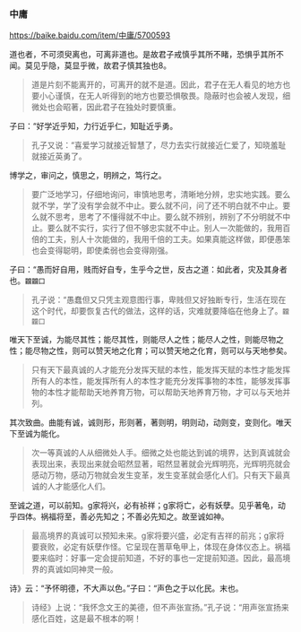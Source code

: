 ### 中庸
https://baike.baidu.com/item/中庸/5700593

道也者，不可须臾离也，可离非道也。是故君子戒慎乎其所不睹，恐惧乎其所不闻。莫见乎隐，莫显乎微，故君子慎其独也8。
>道是片刻不能离开的，可离开的就不是道。因此，君子在无人看见的地方也要小心谨慎，在无人听得到的地方也要恐惧敬畏。隐蔽时也会被人发现，细微处也会昭著，因此君子在独处时要慎重。

子曰：“好学近乎知，力行近乎仁，知耻近乎勇。
>孔子又说：“喜爱学习就接近智慧了，尽力去实行就接近仁爱了，知晓羞耻就接近英勇了。

博学之，审问之，慎思之，明辨之，笃行之。
>要广泛地学习，仔细地询问，审慎地思考，清晰地分辨，忠实地实践。要么就不学，学了没有学会就不中止。要么就不问，问了还不明白就不中止。要么就不思考，思考了不懂得就不中止。要么就不辨别，辨别了不分明就不中止。要么就不实行，实行了但不够忠实就不中止。别人一次能做的，我用百倍的工夫，别人十次能做的，我用千倍的工夫。如果真能这样做，即便愚笨也会变得聪明，即使柔弱也会变得刚强。

子曰：“愚而好自用，贱而好自专，生乎今之世，反古之道：如此者，灾及其身者也。`龖龖囗`
>孔子说：“愚蠢但又只凭主观意图行事，卑贱但又好独断专行，生活在现在这个时代，却要恢复古代的做法，这样的话，灾难就要降临在他身上了。`龖龖囗`

唯天下至诚，为能尽其性；能尽其性，则能尽人之性；能尽人之性，则能尽物之性；能尽物之性，则可以赞天地之化育；可以赞天地之化育，则可以与天地参矣。
>只有天下最真诚的人才能充分发挥天赋的本性，能发挥天赋的本性才能发挥所有人的本性，能发挥所有人的本性才能充分发挥事物的本性，能够发挥事物的本性才能帮助天地养育万物，可以帮助天地养育万物，才可以与天地并列。

其次致曲。曲能有诚，诚则形，形则著，著则明，明则动，动则变，变则化。唯天下至诚为能化。
>次一等真诚的人从细微处人手。细微之处也能达到诚的境界，达到真诚就会表现出来，表现出来就会昭然显著，昭然显著就会光辉明亮，光辉明亮就会感动万物，感动万物就会发生变革，发生变革就会感化人们。只有天下最真诚的人才能感化人们。

至诚之道，可以前知。g家将兴，必有祯祥；g家将亡，必有妖孽。见乎著龟，动乎四体。祸福将至，善必先知之；不善必先知之。故至诚如神。
>最高境界的真诚可以预知未来。g家将要兴盛，必定有吉祥的前兆；g家将要衰败，必定有妖孽作怪。它呈现在蓍草龟甲上，体现在身体仪态上。祸福要来临时：好事一定会提前知道，不好的事也一定提前知道。因此，最高境界的真诚如同神灵一般。

诗》云：“予怀明德，不大声以色。”子曰：“声色之于以化民。末也。
>诗经》上说：“我怀念文王的美德，但不声张宣扬。”孔子说：“用声张宣扬来感化百姓，这是最不根本的啊！
